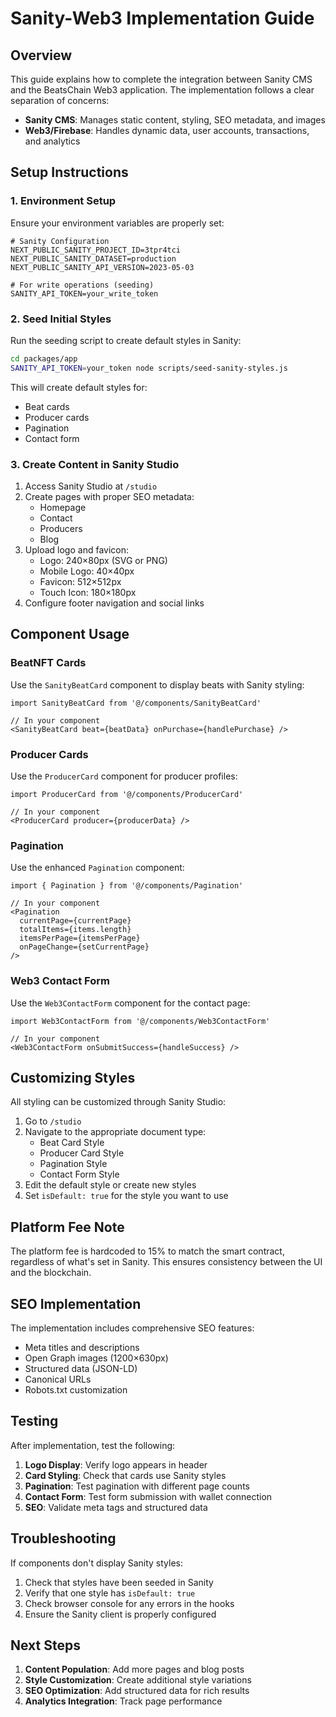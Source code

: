 # Sanity-Web3 Implementation Guide

## Overview

This guide explains how to complete the integration between Sanity CMS and the BeatsChain Web3 application. The implementation follows a clear separation of concerns:

- **Sanity CMS**: Manages static content, styling, SEO metadata, and images
- **Web3/Firebase**: Handles dynamic data, user accounts, transactions, and analytics

## Setup Instructions

### 1. Environment Setup

Ensure your environment variables are properly set:

```env
# Sanity Configuration
NEXT_PUBLIC_SANITY_PROJECT_ID=3tpr4tci
NEXT_PUBLIC_SANITY_DATASET=production
NEXT_PUBLIC_SANITY_API_VERSION=2023-05-03

# For write operations (seeding)
SANITY_API_TOKEN=your_write_token
```

### 2. Seed Initial Styles

Run the seeding script to create default styles in Sanity:

```bash
cd packages/app
SANITY_API_TOKEN=your_token node scripts/seed-sanity-styles.js
```

This will create default styles for:
- Beat cards
- Producer cards
- Pagination
- Contact form

### 3. Create Content in Sanity Studio

1. Access Sanity Studio at `/studio`
2. Create pages with proper SEO metadata:
   - Homepage
   - Contact
   - Producers
   - Blog
3. Upload logo and favicon:
   - Logo: 240×80px (SVG or PNG)
   - Mobile Logo: 40×40px
   - Favicon: 512×512px
   - Touch Icon: 180×180px
4. Configure footer navigation and social links

## Component Usage

### BeatNFT Cards

Use the `SanityBeatCard` component to display beats with Sanity styling:

```tsx
import SanityBeatCard from '@/components/SanityBeatCard'

// In your component
<SanityBeatCard beat={beatData} onPurchase={handlePurchase} />
```

### Producer Cards

Use the `ProducerCard` component for producer profiles:

```tsx
import ProducerCard from '@/components/ProducerCard'

// In your component
<ProducerCard producer={producerData} />
```

### Pagination

Use the enhanced `Pagination` component:

```tsx
import { Pagination } from '@/components/Pagination'

// In your component
<Pagination
  currentPage={currentPage}
  totalItems={items.length}
  itemsPerPage={itemsPerPage}
  onPageChange={setCurrentPage}
/>
```

### Web3 Contact Form

Use the `Web3ContactForm` component for the contact page:

```tsx
import Web3ContactForm from '@/components/Web3ContactForm'

// In your component
<Web3ContactForm onSubmitSuccess={handleSuccess} />
```

## Customizing Styles

All styling can be customized through Sanity Studio:

1. Go to `/studio`
2. Navigate to the appropriate document type:
   - Beat Card Style
   - Producer Card Style
   - Pagination Style
   - Contact Form Style
3. Edit the default style or create new styles
4. Set `isDefault: true` for the style you want to use

## Platform Fee Note

The platform fee is hardcoded to 15% to match the smart contract, regardless of what's set in Sanity. This ensures consistency between the UI and the blockchain.

## SEO Implementation

The implementation includes comprehensive SEO features:

- Meta titles and descriptions
- Open Graph images (1200×630px)
- Structured data (JSON-LD)
- Canonical URLs
- Robots.txt customization

## Testing

After implementation, test the following:

1. **Logo Display**: Verify logo appears in header
2. **Card Styling**: Check that cards use Sanity styles
3. **Pagination**: Test pagination with different page counts
4. **Contact Form**: Test form submission with wallet connection
5. **SEO**: Validate meta tags and structured data

## Troubleshooting

If components don't display Sanity styles:

1. Check that styles have been seeded in Sanity
2. Verify that one style has `isDefault: true`
3. Check browser console for any errors in the hooks
4. Ensure the Sanity client is properly configured

## Next Steps

1. **Content Population**: Add more pages and blog posts
2. **Style Customization**: Create additional style variations
3. **SEO Optimization**: Add structured data for rich results
4. **Analytics Integration**: Track page performance